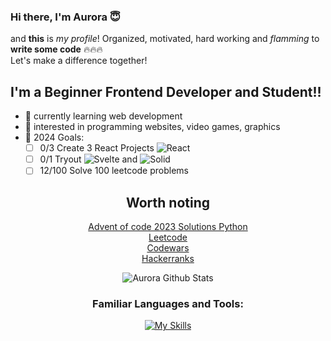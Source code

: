 ### Hi there, I'm Aurora 😇

and **this** is *my profile*! Organized, motivated, hard working and *flamming* to **write some code** 🔥🔥🔥<br>
Let's make a difference together!

<p></p>

## I'm a Beginner Frontend Developer and Student!!
- 🌱 currently learning web development
- 🤔 interested in programming websites, video games, graphics
- 🥅 2024 Goals:
  - [ ] 0/3 Create 3 React Projects ![React](https://img.shields.io/badge/React-blue?logo=react)
  - [ ] 0/1 Tryout ![Svelte](https://img.shields.io/badge/Svelte-red?logo=svelte) and ![Solid](https://img.shields.io/badge/Solid-gray?logo=solid)
  - [ ] 12/100 Solve 100 leetcode problems
<div align="center">
  
## Worth noting
[Advent of code 2023 Solutions Python](https://github.com/NxtPerfect/advent_of_code_2023)<br>
[Leetcode](https://leetcode.com/NxtPerfect/)<br>
[Codewars](https://www.codewars.com/users/NxtPerfect)<br>
[Hackerranks](https://www.hackerrank.com/profile/alakaxan)<br>

![Aurora Github Stats](https://github-readme-stats.vercel.app/api?username=nxtperfect&show&theme=dracula)

<p></p>

### Familiar Languages and Tools:

[![My Skills](https://skillicons.dev/icons?i=html,css,sass,js,ts,react,python,php,nodejs,bun,git,mysql,neovim,linux,figma)](https://skillicons.dev)

</div>
